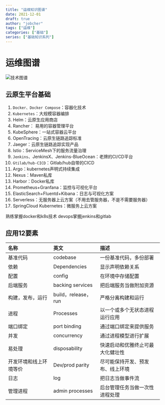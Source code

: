 ```yaml
---
title: "运维知识图谱"
date: 2021-12-01
draft: true
author: "jobcher"
tags: ["运维"]
categories: ["基础"]
series: ["基础知识系列"]
---
```


# 运维图谱

![技术图谱](/images/yunwei.jpg)

## 云原生平台基础
1. `Docker、Docker Compose`：容器化技术
2. `Kubernetes`：大规模容器编排
3. Helm：云原生应用商店
4. Rancher： 易用的容器管理平台
5. KubeSphere：一站式容器云平台
6. OpenTracing：云原生链路追踪标准
7. Jaeger：云原生链路追踪实现产品
8. Istio：ServiceMesh下的服务流量治理
9. `Jenkins`、JenkinsX、Jenkins-BlueOcean：老牌的CI/CD平台
10. `Gtilab/hub-CICD`：Gitlab/hub自带的CICD
11. Argo：kubernetes声明式持续集成
12. Nexus：Maven私库
13. Harbor：Docker私库
14. Prometheus+Granfana：监控与可视化平台
15. ElasticSearch+Fluentd+Kibana：日志与可视化方案
16. Serverless：无服务器上云方案（不用去管服务器，不是不需要服务器）
17. SpringCloud Kubernetes：微服务上云方案  
  
熟练掌握docker和k8s技术
devops掌握jenkins和gitlab

## 应用12要素
|名称|英文|描述|
|:----|:----|:----|
|基准代码|codebase|一份基准代码，多份部署|
|依赖|Dependencies|显示声明依赖关系|
|配置|config|在环境中存储配置|
|后端服务|backing services|把后端服务当做附加资源|
|构建，发布，运行|build，release，run|严格分离构建和运行|
|进程|Processes|以一个或多个无状态进程运行应用|
|端口绑定|port binding|通过端口绑定来提供服务|
|并发|concurrency|通过进程模型进行扩展|
|易处理|disposability|快速启动和优雅终止可最大化健壮性|
|开发环境和线上环境等价|Dev/prod parity|尽可能保持开发、预发布、线上环境|
|日志|log|把日志当做事件流|
|管理进程|admin processes|后台管理任务当做一次性进程处理|


